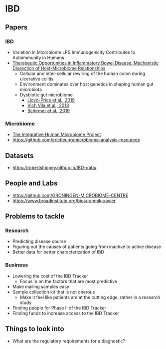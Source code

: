 # IBD

## Papers

### IBD
- Variation in Microbiome LPS Immunogenicity Contributes to Autoimmunity in Humans
- [Therapeutic Opportunities in Inflammatory Bowel Disease: Mechanistic Dissection of Host-Microbiome Relationships](https://mattfeng.tech/reading-group/papers/j.cell.2019.07.045)
  - Cellular and inter-cellular rewiring of the human colon during ulcerative colitis
  - Environment dominates over host genetics in shaping human gut microbiota
  - Dysbiotic gut microbiome
    - [Lloyd-Price et al., 2019](https://www.ncbi.nlm.nih.gov/pmc/articles/PMC6778965/#R58)
    - [Vich Vila et al., 2018](https://www.ncbi.nlm.nih.gov/pmc/articles/PMC6778965/#R100)
    - [Schirmer et al., 2019](https://www.ncbi.nlm.nih.gov/pmc/articles/PMC6778965/#R86)

### Microbiome
- [The Integrative Human Microbiome Project](https://www.nature.com/articles/s41586-019-1238-8)
- https://github.com/erictleung/microbiome-analysis-resources

## Datasets
- https://robertshippey.github.io/IBD-data/

## People and Labs
- https://github.com/GRONINGEN-MICROBIOME-CENTRE
- https://www.broadinstitute.org/bios/ramnik-xavier

## Problems to tackle

### Research
- Predicting disease course
- Figuring out the causes of patients going from inactive to active disease
- Better data for better characterization of IBD

### Business
- Lowering the cost of the IBD Tracker
  - Focus in on the factors that are most predictive
- Make mailing samples easy
- Sample collection kit that is not onerous
  - Make it feel like patients are at the cutting edge, rather in a research
    study
- Finding people for Phase II of the IBD Tracker
- Finding funds to increase access to the IBD Tracker

## Things to look into
- What are the regulatory requirements for a diagnostic?
